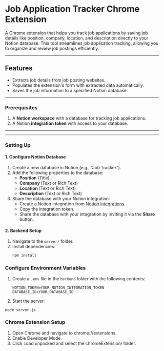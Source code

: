 # Job Application Tracker Chrome Extension

A Chrome extension that helps you track job applications by saving job details like position, company, location, and description directly to your Notion database. This tool streamlines job application tracking, allowing you to organize and review job postings efficiently.

---

## Features

- Extracts job details from job posting websites.
- Populates the extension's form with extracted data automatically.
- Saves the job information to a specified Notion database.

---

### Prerequisites

1. A **Notion workspace** with a database for tracking job applications.
2. A Notion **integration token** with access to your database.

---

---

### Setting Up

#### **1. Configure Notion Database**

1. Create a new database in Notion (e.g., "Job Tracker").
2. Add the following properties to the database:
   - **Position** (Title)
   - **Company** (Text or Rich Text)
   - **Location** (Text or Rich Text)
   - **Description** (Text or Rich Text)
3. Share the database with your Notion integration:
   - Create a Notion integration from [Notion Integrations](https://www.notion.so/my-integrations).
   - Copy the integration token.
   - Share the database with your integration by inviting it via the **Share** button.

#### **2. Backend Setup**

1. Navigate to the `server/` folder.
2. Install dependencies:
   ```bash
   npm install
   ```

### Configure Environment Variables

1. Create a `.env` file in the `backend` folder with the following contents:
   ```plaintext
   NOTION_TOKEN=YOUR_NOTION_INTEGRATION_TOKEN
   DATABASE_ID=YOUR_DATABASE_ID
   ```
2. Start the server:

```bash
node server.js
```

### Chrome Extension Setup

1. Open Chrome and navigate to chrome://extensions.
2. Enable Developer Mode.
3. Click Load unpacked and select the chromeExtension/ folder.

